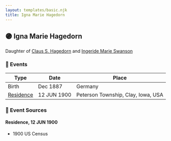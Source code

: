 ```yaml
---
layout: templates/basic.njk
title: Igna Marie Hagedorn
---
```

## 🟣 Igna Marie Hagedorn

Daughter of [Claus S. Hagedorn](/people/8/89695136) and [Ingeride Marie Swanson](/people/4/41786466)

### 📆 Events

Type | Date | Place
------ | ------ | ------
Birth | Dec 1887 | Germany
[Residence](#event-1) | 12 JUN 1900 | Peterson Township, Clay, Iowa, USA

### 📰 Event Sources

#### <a id="event-1"></a> Residence, 12 JUN 1900
* 1900 US Census